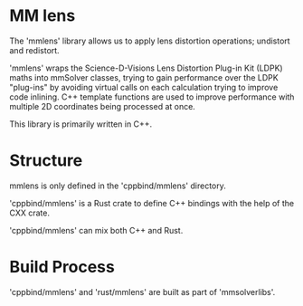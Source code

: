 # MM lens

The 'mmlens' library allows us to apply lens distortion operations;
undistort and redistort.

'mmlens' wraps the Science-D-Visions Lens Distortion Plug-in Kit
(LDPK) maths into mmSolver classes, trying to gain performance over
the LDPK "plug-ins" by avoiding virtual calls on each calculation
trying to improve code inlining. C++ template functions are used to
improve performance with multiple 2D coordinates being processed at
once.

This library is primarily written in C++.

# Structure

mmlens is only defined in the 'cppbind/mmlens' directory.

'cppbind/mmlens' is a Rust crate to define C++ bindings with the help
of the CXX crate.

'cppbind/mmlens' can mix both C++ and Rust.

# Build Process

'cppbind/mmlens' and 'rust/mmlens' are built as part of
'mmsolverlibs'.
